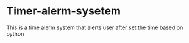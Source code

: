 # Timer-alerm-sysetem
This is a time alerm system that alerts user after set the time based on python
